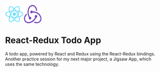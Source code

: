<div style="display: flex;">
  <img src='https://github.com/simonrevill/react-redux-todo-app/blob/master/public/react-logo256.png' width="60" height="60" alt='React Logo' />
  <img src='https://github.com/simonrevill/react-redux-todo-app/blob/master/public/redux-logo.png' width="60" height="60" alt='Redux Logo' />
</div>

# React-Redux Todo App

A todo app, powered by React and Redux using the React-Redux bindings. Another practice session for my next major project, a Jigsaw App, which uses the same technology.